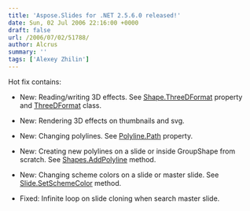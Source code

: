 ```yaml
---
title: 'Aspose.Slides for .NET 2.5.6.0 released!'
date: Sun, 02 Jul 2006 22:16:00 +0000
draft: false
url: /2006/07/02/51788/
author: Alcrus
summary: ''
tags: ['Alexey Zhilin']
---
```


Hot fix contains:  

*   New: Reading/writing 3D effects. See [Shape.ThreeDFormat][1] property and [ThreeDFormat][2] class.
*   New: Rendering 3D effects on thumbnails and svg.  
    
*   New: Changing polylines. See [Polyline.Path][3] property.
*   New: Creating new polylines on a slide or inside GroupShape from scratch. See [Shapes.AddPolyline][4] method.
*   New: Changing scheme colors on a slide or master slide. See [Slide.SetSchemeColor][5] method.
*   Fixed: Infinite loop on slide cloning when search master slide.




[1]: /Products/Aspose.Slides/Api/Aspose.Slides.ShapeMembers.html
[2]: /Products/Aspose.Slides/Api/Aspose.Slides.ThreeDFormat.html
[3]: /Products/Aspose.Slides/Api/Aspose.Slides.PolylineMembers.html
[4]: /Products/Aspose.Slides/Api/Aspose.Slides.ShapesMembers.html
[5]: /Products/Aspose.Slides/Api/Aspose.Slides.SlideMembers.html



